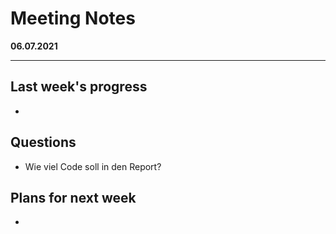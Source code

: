 # Meeting Notes
**06.07.2021**

---

## Last week's progress
-

## Questions
- Wie viel Code soll in den Report?
## Plans for next week
-
